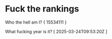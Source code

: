 # Fuck the rankings

Who the hell am I?
{ 15534111 }

What fucking year is it?
[ 2025-03-24T09:53:20Z ]
